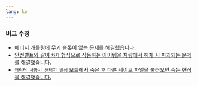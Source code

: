 ```yaml
---
lang: ko
---
```


### 버그 수정

- [에너지 개틀링에 무기 슬롯이 없는 문제를 해결했습니다.](https://github.com/cataclysmbnteam/Cataclysm-BN/pull/4366/files)
- [안전벨트와 같이 `차지` 형식으로 작동하는 아이템을 차량에서 해체 시 파괴되는 문제를 해결했습니다.](https://github.com/cataclysmbnteam/Cataclysm-BN/pull/4367)
- [`캐릭터 사망시 선택지 발생` 모드에서 죽은 후 다른 세이브 파일을 불러오면 죽는 현상을 해결했습니다.](https://github.com/cataclysmbnteam/Cataclysm-BN/pull/4368)
